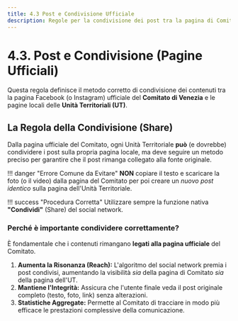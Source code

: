 ```yaml
---
title: 4.3 Post e Condivisione Ufficiale
description: Regole per la condivisione dei post tra la pagina di Comitato e le pagine delle Unità Territoriali.
---
```


# 4.3. Post e Condivisione (Pagine Ufficiali)

Questa regola definisce il metodo corretto di condivisione dei contenuti tra la pagina Facebook (o Instagram) ufficiale del **Comitato di Venezia** e le pagine locali delle **Unità Territoriali (UT)**.

## La Regola della Condivisione (Share)

Dalla pagina ufficiale del Comitato, ogni Unità Territoriale **può** (e dovrebbe) condividere i post sulla propria pagina locale, ma deve seguire un metodo preciso per garantire che il post rimanga collegato alla fonte originale.

!!! danger "Errore Comune da Evitare"
    **NON** copiare il testo e scaricare la foto (o il video) dalla pagina del Comitato per poi creare un *nuovo post identico* sulla pagina dell'Unità Territoriale.

!!! success "Procedura Corretta"
    Utilizzare sempre la funzione nativa **"Condividi"** (Share) del social network.

### Perché è importante condividere correttamente?

È fondamentale che i contenuti rimangano **legati alla pagina ufficiale** del Comitato.

1.  **Aumenta la Risonanza (Reach):** L'algoritmo del social network premia i post condivisi, aumentando la visibilità *sia* della pagina di Comitato *sia* della pagina dell'UT.
2.  **Mantiene l'Integrità:** Assicura che l'utente finale veda il post originale completo (testo, foto, link) senza alterazioni.
3.  **Statistiche Aggregate:** Permette al Comitato di tracciare in modo più efficace le prestazioni complessive della comunicazione.
